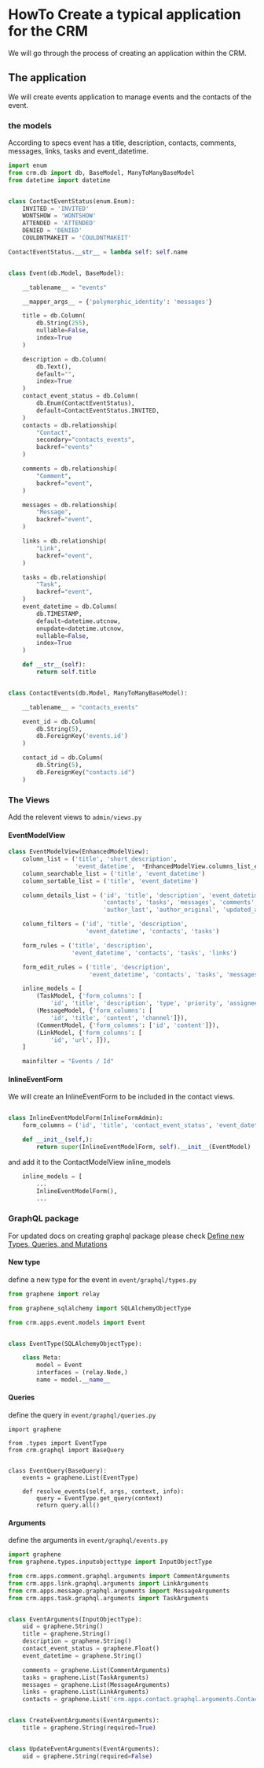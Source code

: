 # HowTo Create a typical application for the CRM
We will go through the process of creating an application within the CRM.

## The application
We will create events application to manage events and the contacts of the event.

### the models
According to specs event has a title, description, contacts, comments, messages, links, tasks and event_datetime.

```python
import enum
from crm.db import db, BaseModel, ManyToManyBaseModel
from datetime import datetime


class ContactEventStatus(enum.Enum):
    INVITED = 'INVITED'
    WONTSHOW = 'WONTSHOW'
    ATTENDED = 'ATTENDED'
    DENIED = 'DENIED'
    COULDNTMAKEIT = 'COULDNTMAKEIT'

ContactEventStatus.__str__ = lambda self: self.name


class Event(db.Model, BaseModel):

    __tablename__ = "events"

    __mapper_args__ = {'polymorphic_identity': 'messages'}

    title = db.Column(
        db.String(255),
        nullable=False,
        index=True
    )

    description = db.Column(
        db.Text(),
        default="",
        index=True
    )
    contact_event_status = db.Column(
        db.Enum(ContactEventStatus),
        default=ContactEventStatus.INVITED,
    )
    contacts = db.relationship(
        "Contact",
        secondary="contacts_events",
        backref="events"
    )

    comments = db.relationship(
        "Comment",
        backref="event",
    )

    messages = db.relationship(
        "Message",
        backref="event",
    )

    links = db.relationship(
        "Link",
        backref="event",
    )

    tasks = db.relationship(
        "Task",
        backref="event",
    )
    event_datetime = db.Column(
        db.TIMESTAMP,
        default=datetime.utcnow,
        onupdate=datetime.utcnow,
        nullable=False,
        index=True
    )

    def __str__(self):
        return self.title


class ContactEvents(db.Model, ManyToManyBaseModel):

    __tablename__ = "contacts_events"

    event_id = db.Column(
        db.String(5),
        db.ForeignKey('events.id')
    )

    contact_id = db.Column(
        db.String(5),
        db.ForeignKey("contacts.id")
    )
```

### The Views
Add the relevent views to `admin/views.py`

#### EventModelView
```python
class EventModelView(EnhancedModelView):
    column_list = ('title', 'short_description',
                   'event_datetime',  *EnhancedModelView.columns_list_extra)
    column_searchable_list = ('title', 'event_datetime')
    column_sortable_list = ('title', 'event_datetime')

    column_details_list = ('id', 'title', 'description', 'event_datetime',
                           'contacts', 'tasks', 'messages', 'comments', 'links',
                           'author_last', 'author_original', 'updated_at')

    column_filters = ('id', 'title', 'description',
                      'event_datetime', 'contacts', 'tasks')

    form_rules = ('title', 'description',
                  'event_datetime', 'contacts', 'tasks', 'links')

    form_edit_rules = ('title', 'description',
                       'event_datetime', 'contacts', 'tasks', 'messages', 'comments', 'links',)

    inline_models = [
        (TaskModel, {'form_columns': [
            'id', 'title', 'description', 'type', 'priority', 'assignee', 'eta', 'deadline']}),
        (MessageModel, {'form_columns': [
            'id', 'title', 'content', 'channel']}),
        (CommentModel, {'form_columns': ['id', 'content']}),
        (LinkModel, {'form_columns': [
            'id', 'url', ]}),
    ]

    mainfilter = "Events / Id"
```

#### InlineEventForm 
We will create an InlineEventForm to be included in the contact views.
```python

class InlineEventModelForm(InlineFormAdmin):
    form_columns = ('id', 'title', 'contact_event_status', 'event_datetime')

    def __init__(self,):
        return super(InlineEventModelForm, self).__init__(EventModel)

```

and add it to the ContactModelView inline_models
```python
    inline_models = [
        ...
        InlineEventModelForm(),
        ...
```

### GraphQL package 

For updated docs on creating graphql package please check [Define new Types, Queries, and Mutations](docs/GraphqlAdvanced.md)
#### New type
define a new type for the event in `event/graphql/types.py`

```python
from graphene import relay

from graphene_sqlalchemy import SQLAlchemyObjectType

from crm.apps.event.models import Event


class EventType(SQLAlchemyObjectType):

    class Meta:
        model = Event
        interfaces = (relay.Node,)
        name = model.__name__

```

#### Queries
define the query in `event/graphql/queries.py`

```
import graphene

from .types import EventType
from crm.graphql import BaseQuery


class EventQuery(BaseQuery):
    events = graphene.List(EventType)

    def resolve_events(self, args, context, info):
        query = EventType.get_query(context)
        return query.all()

```

#### Arguments
define the arguments in `event/graphql/events.py`
```python
import graphene
from graphene.types.inputobjecttype import InputObjectType

from crm.apps.comment.graphql.arguments import CommentArguments
from crm.apps.link.graphql.arguments import LinkArguments
from crm.apps.message.graphql.arguments import MessageArguments
from crm.apps.task.graphql.arguments import TaskArguments


class EventArguments(InputObjectType):
    uid = graphene.String()
    title = graphene.String()
    description = graphene.String()
    contact_event_status = graphene.Float()
    event_datetime = graphene.String()

    comments = graphene.List(CommentArguments)
    tasks = graphene.List(TaskArguments)
    messages = graphene.List(MessageArguments)
    links = graphene.List(LinkArguments)
    contacts = graphene.List('crm.apps.contact.graphql.arguments.ContactArguments')


class CreateEventArguments(EventArguments):
    title = graphene.String(required=True)


class UpdateEventArguments(EventArguments):
    uid = graphene.String(required=False)
```

